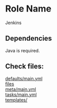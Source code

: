 Role Name
=========

Jenkins


Dependencies
------------

Java is required.

Check files:
----------------

[defaults/main.yml](defaults/main.yml)  
[files](files/)  
[meta/main.yml](meta/main.yml)  
[tasks/main.yml](tasks/main.yml)  
[templates/](templates/)  



